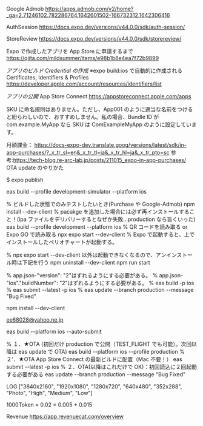 Google Admob
https://apps.admob.com/v2/home?_ga=2.71246102.782286764.1642601502-166732312.1642306416

AuthSession
https://docs.expo.dev/versions/v44.0.0/sdk/auth-session/

StoreReview
https://docs.expo.dev/versions/v44.0.0/sdk/storereview/

Expo で作成したアプリを App Store に申請するまで
https://qiita.com/mildsummer/items/e98b1b8e4ea7f72b9899

_アプリのビルド Credential の作成_
※expo build:ios で自動的に作成される
Certificates, Identifiers & Profiles
https://developer.apple.com/account/resources/identifiers/list

_アプリの公開_
App Store Connect
https://appstoreconnect.apple.com/apps

SKU に命名規則はありません。ただし、App001 のように適当な名前をつけると紛らわしいので、おすすめしません。私の場合、Bundle ID が com.example.MyApp なら SKU は ComExampleMyApp のように設定しています。

月額課金：
https://docs-expo-dev.translate.goog/versions/latest/sdk/in-app-purchases/?_x_tr_sl=en&_x_tr_tl=ja&_x_tr_hl=ja&_x_tr_pto=sc
参考:https://tech-blog.re-arc-lab.jp/posts/211015_expo-in-app-purchases/
OTA update のやりかた

$ expo publish

eas build --profile development-simulator --platform ios

% ビルドした状態でのみテストしたいとき(Purchase や Google-Admob)
npm install --dev-client
% pacakge を追加した場合には必ず再インストールすること！(ipa ファイルをデリバリーするとなぜか失敗...production なら旨くいった)
eas build --profile development --platform ios
% QR コードを読み取る or Expo GO で読み取る
npx expo start --dev-client
% Expo で起動すると、上でインストールしたペリオチャートが起動する。

% npx expo start --dev-client 以外は起動できなくなるので、アンインストール時は下記を行う
npm uninstall --dev-client
npm run start

% app.json-"version": "2"はずれるようにする必要がある。
% app.json-"ios"."buildNumber": "2"はずれるようにする必要がある。
% eas build -p ios
% eas submit --latest -p ios
% eas update --branch production --message "Bug Fixed"

npm install --dev-client

ee68028@yahoo.ne.jp

eas build --platform ios --auto-submit

% １．★OTA (初回だけ production で公開（TEST_FLIGHT でも可能）。次回以降は eas update で OTA)
eas build --platform ios --profile production
% ２'．★OTA App Store Connect の最新ビルドに配置（Mac 不要！）
eas submit --latest -p ios
% ２．OTA(以降はこれだけで OK)：初回読込に２回起動する必要がある
eas update --branch production --message "Bug Fixed"

LOG ["3840x2160", "1920x1080", "1280x720", "640x480", "352x288", "Photo", "High", "Medium", "Low"]

1000Token
= 0.02 = 0.005 + 0.015

Revenue
https://app.revenuecat.com/overview

